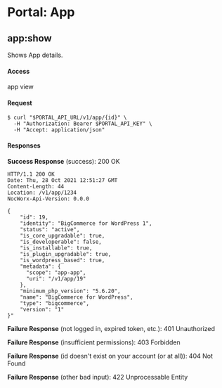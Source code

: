 # Portal: App

## app:show
Shows App details.

#### Access
app view

#### Request
```
$ curl "$PORTAL_API_URL/v1/app/{id}" \
  -H "Authorization: Bearer $PORTAL_API_KEY" \
  -H "Accept: application/json"
```

#### Responses
**Success Response** (success): 200 OK
```
HTTP/1.1 200 OK
Date: Thu, 28 Oct 2021 12:51:27 GMT
Content-Length: 44
Location: /v1/app/1234
NocWorx-Api-Version: 0.0.0

{
    "id": 19,
    "identity": "BigCommerce for WordPress 1",
    "status": "active",
    "is_core_upgradable": true,
    "is_developerable": false,
    "is_installable": true,
    "is_plugin_upgradable": true,
    "is_wordpress_based": true,
    "metadata": {
      "scope": "app-app",
      "uri": "/v1/app/19"
    },
    "minimum_php_version": "5.6.20",
    "name": "BigCommerce for WordPress",
    "type": "bigcommerce",
    "version": "1"
}"
```

**Failure Response** (not logged in, expired token, etc.): 401 Unauthorized

**Failure Response** (insufficient permissions): 403 Forbidden

**Failure Response** (id doesn't exist on your account (or at all)): 404 Not Found

**Failure Response** (other bad input): 422 Unprocessable Entity
